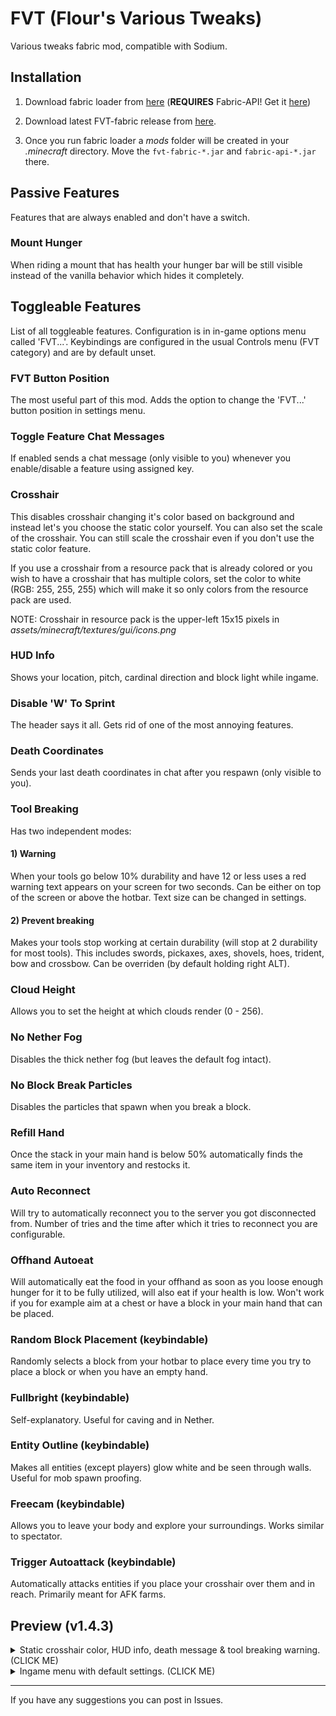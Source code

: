# FVT (Flour's Various Tweaks)

Various tweaks fabric mod, compatible with Sodium.

## Installation

1. Download fabric loader from [here](https://fabricmc.net/use/) (**REQUIRES** Fabric-API! Get it [here](https://www.curseforge.com/minecraft/mc-mods/fabric-api/files))

2. Download latest FVT-fabric release from [here](https://github.com/Flourick/FVT-fabric/releases).

3. Once you run fabric loader a *mods* folder will be created in your *.minecraft* directory. Move the `fvt-fabric-*.jar` and `fabric-api-*.jar` there.

## Passive Features

Features that are always enabled and don't have a switch.

### Mount Hunger

When riding a mount that has health your hunger bar will be still visible instead of the vanilla behavior which hides it completely.

## Toggleable Features

List of all toggleable features. Configuration is in in-game options menu called 'FVT...'. Keybindings are configured in the usual Controls menu (FVT category) and are by default unset.

### FVT Button Position

The most useful part of this mod. Adds the option to change the 'FVT...' button position in settings menu.

### Toggle Feature Chat Messages

If enabled sends a chat message (only visible to you) whenever you enable/disable a feature using assigned key.

### Crosshair

This disables crosshair changing it's color based on background and instead let's you choose the static color yourself. You can also set the scale of the crosshair. You can still scale the crosshair even if you don't use the static color feature.

If you use a crosshair from a resource pack that is already colored or you wish to have a crosshair that has multiple colors, set the color to white (RGB: 255, 255, 255) which will make it so only colors from the resource pack are used.

NOTE: Crosshair in resource pack is the upper-left 15x15 pixels in *assets/minecraft/textures/gui/icons.png*

### HUD Info

Shows your location, pitch, cardinal direction and block light while ingame.

### Disable 'W' To Sprint

The header says it all. Gets rid of one of the most annoying features.

### Death Coordinates

Sends your last death coordinates in chat after you respawn (only visible to you).

### Tool Breaking

Has two independent modes:

#### 1) Warning

When your tools go below 10% durability and have 12 or less uses a red warning text appears on your screen for two seconds. Can be either on top of the screen or above the hotbar. Text size can be changed in settings.

#### 2) Prevent breaking

Makes your tools stop working at certain durability (will stop at 2 durability for most tools). This includes swords, pickaxes, axes, shovels, hoes, trident, bow and crossbow. Can be overriden (by default holding right ALT).

### Cloud Height

Allows you to set the height at which clouds render (0 - 256).

### No Nether Fog

Disables the thick nether fog (but leaves the default fog intact).

### No Block Break Particles

Disables the particles that spawn when you break a block.

### Refill Hand

Once the stack in your main hand is below 50% automatically finds the same item in your inventory and restocks it.

### Auto Reconnect

Will try to automatically reconnect you to the server you got disconnected from. Number of tries and the time after which it tries to reconnect you are configurable.

### Offhand Autoeat

Will automatically eat the food in your offhand as soon as you loose enough hunger for it to be fully utilized, will also eat if your health is low. Won't work if you for example aim at a chest or have a block in your main hand that can be placed.

### Random Block Placement (keybindable)

Randomly selects a block from your hotbar to place every time you try to place a block or when you have an empty hand.

### Fullbright (keybindable)

Self-explanatory. Useful for caving and in Nether.

### Entity Outline (keybindable)

Makes all entities (except players) glow white and be seen through walls. Useful for mob spawn proofing.

### Freecam (keybindable)

Allows you to leave your body and explore your surroundings. Works similar to spectator.

### Trigger Autoattack (keybindable)

Automatically attacks entities if you place your crosshair over them and in reach. Primarily meant for AFK farms.

## Preview (v1.4.3)

<details><summary>Static crosshair color, HUD info, death message & tool breaking warning. (CLICK ME)</summary>
<p>

![hud](https://user-images.githubusercontent.com/33128006/91038667-70387b80-e60b-11ea-9ee0-2e28d4d7d6f2.png)

</p>
</details>

<details><summary>Ingame menu with default settings. (CLICK ME)</summary>
<p>

![menu](https://user-images.githubusercontent.com/33128006/102080035-0a683d80-3e0e-11eb-8336-5ea6576fc49b.png)

</p>
</details>

----

If you have any suggestions you can post in Issues.
